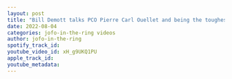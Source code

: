 ```yaml
---
layout: post
title: "Bill Demott talks PCO Pierre Carl Ouellet and being the toughest guy in wrestling"
date: 2022-08-04
categories: jofo-in-the-ring videos
author: jofo-in-the-ring
spotify_track_id: 
youtube_video_id: xH_g9UKQ1PU
apple_track_id: 
youtube_metadata: 
---
```


